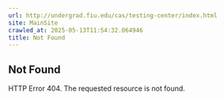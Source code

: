 ```yaml
---
url: http://undergrad.fiu.edu/cas/testing-center/index.html
site: MainSite
crawled_at: 2025-05-13T11:54:32.064946
title: Not Found
---
```


## Not Found
HTTP Error 404. The requested resource is not found.
